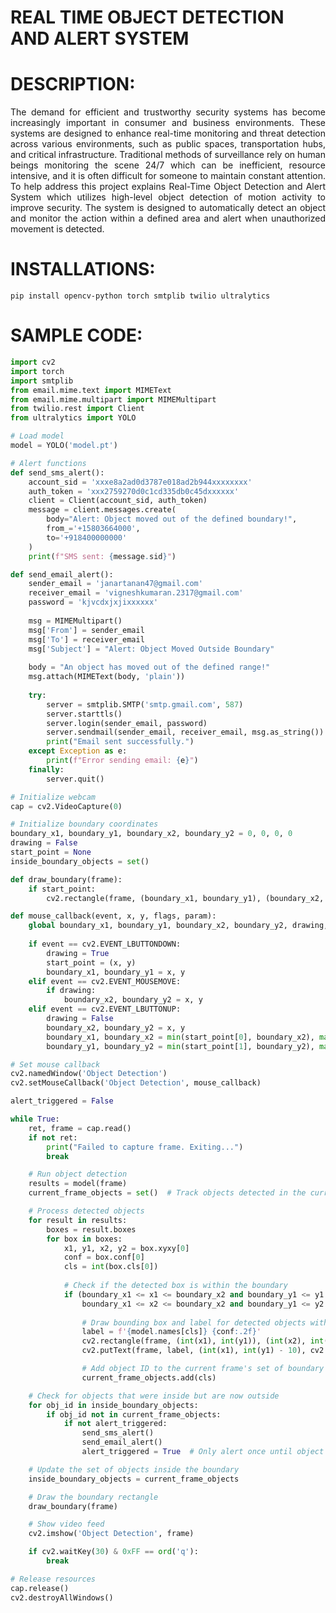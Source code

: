 # REAL TIME OBJECT DETECTION AND ALERT SYSTEM
# DESCRIPTION:
<div align="justify">
The demand for efficient and trustworthy security systems has become increasingly important in consumer and business environments. These systems are designed to enhance real-time monitoring and threat detection across various environments, such as public spaces, transportation hubs, and critical infrastructure. Traditional methods of surveillance rely on human beings monitoring the scene 24/7 which can be inefficient, resource intensive, and it is often difficult for someone to maintain constant attention.  To help address this project explains Real-Time Object Detection and Alert System which utilizes high-level object detection of motion activity to improve security. The system is designed to automatically detect an object and monitor the action within a defined area and alert when unauthorized movement is detected.
</div>

# INSTALLATIONS:
```
pip install opencv-python torch smtplib twilio ultralytics
```

# SAMPLE CODE:
```py
import cv2
import torch
import smtplib
from email.mime.text import MIMEText
from email.mime.multipart import MIMEMultipart
from twilio.rest import Client
from ultralytics import YOLO

# Load model
model = YOLO('model.pt')

# Alert functions
def send_sms_alert():
    account_sid = 'xxxe8a2ad0d3787e018ad2b944xxxxxxxx'
    auth_token = 'xxx2759270d0c1cd335db0c45dxxxxxx'
    client = Client(account_sid, auth_token)
    message = client.messages.create(
        body="Alert: Object moved out of the defined boundary!",
        from_='+15803664000',
        to='+918400000000'
    )
    print(f"SMS sent: {message.sid}")

def send_email_alert():
    sender_email = 'janartanan47@gmail.com'
    receiver_email = 'vigneshkumaran.2317@gmail.com'
    password = 'kjvcdxjxjixxxxxx'
    
    msg = MIMEMultipart()
    msg['From'] = sender_email
    msg['To'] = receiver_email
    msg['Subject'] = "Alert: Object Moved Outside Boundary"
    
    body = "An object has moved out of the defined range!"
    msg.attach(MIMEText(body, 'plain'))
    
    try:
        server = smtplib.SMTP('smtp.gmail.com', 587)
        server.starttls()
        server.login(sender_email, password)
        server.sendmail(sender_email, receiver_email, msg.as_string())
        print("Email sent successfully.")
    except Exception as e:
        print(f"Error sending email: {e}")
    finally:
        server.quit()

# Initialize webcam
cap = cv2.VideoCapture(0)

# Initialize boundary coordinates
boundary_x1, boundary_y1, boundary_x2, boundary_y2 = 0, 0, 0, 0
drawing = False
start_point = None
inside_boundary_objects = set()

def draw_boundary(frame):
    if start_point:
        cv2.rectangle(frame, (boundary_x1, boundary_y1), (boundary_x2, boundary_y2), (0, 255, 0), 2)

def mouse_callback(event, x, y, flags, param):
    global boundary_x1, boundary_y1, boundary_x2, boundary_y2, drawing, start_point
    
    if event == cv2.EVENT_LBUTTONDOWN:
        drawing = True
        start_point = (x, y)
        boundary_x1, boundary_y1 = x, y
    elif event == cv2.EVENT_MOUSEMOVE:
        if drawing:
            boundary_x2, boundary_y2 = x, y
    elif event == cv2.EVENT_LBUTTONUP:
        drawing = False
        boundary_x2, boundary_y2 = x, y
        boundary_x1, boundary_x2 = min(start_point[0], boundary_x2), max(start_point[0], boundary_x2)
        boundary_y1, boundary_y2 = min(start_point[1], boundary_y2), max(start_point[1], boundary_y2)

# Set mouse callback
cv2.namedWindow('Object Detection')
cv2.setMouseCallback('Object Detection', mouse_callback)

alert_triggered = False

while True:
    ret, frame = cap.read()
    if not ret:
        print("Failed to capture frame. Exiting...")
        break

    # Run object detection
    results = model(frame)
    current_frame_objects = set()  # Track objects detected in the current frame within boundary

    # Process detected objects
    for result in results:
        boxes = result.boxes
        for box in boxes:
            x1, y1, x2, y2 = box.xyxy[0]
            conf = box.conf[0]
            cls = int(box.cls[0])
            
            # Check if the detected box is within the boundary
            if (boundary_x1 <= x1 <= boundary_x2 and boundary_y1 <= y1 <= boundary_y2 and
                boundary_x1 <= x2 <= boundary_x2 and boundary_y1 <= y2 <= boundary_y2):
                
                # Draw bounding box and label for detected objects within boundary
                label = f'{model.names[cls]} {conf:.2f}'
                cv2.rectangle(frame, (int(x1), int(y1)), (int(x2), int(y2)), (255, 0, 0), 2)
                cv2.putText(frame, label, (int(x1), int(y1) - 10), cv2.FONT_HERSHEY_SIMPLEX, 0.5, (255, 255, 255), 2)

                # Add object ID to the current frame's set of boundary objects
                current_frame_objects.add(cls)

    # Check for objects that were inside but are now outside
    for obj_id in inside_boundary_objects:
        if obj_id not in current_frame_objects:
            if not alert_triggered:
                send_sms_alert()
                send_email_alert()
                alert_triggered = True  # Only alert once until object returns

    # Update the set of objects inside the boundary
    inside_boundary_objects = current_frame_objects

    # Draw the boundary rectangle
    draw_boundary(frame)

    # Show video feed
    cv2.imshow('Object Detection', frame)

    if cv2.waitKey(30) & 0xFF == ord('q'):
        break

# Release resources
cap.release()
cv2.destroyAllWindows()
```


